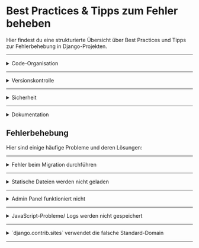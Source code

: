 # Best Practices & Tipps zum Fehler beheben

Hier findest du eine strukturierte Übersicht über Best Practices und Tipps zur Fehlerbehebung in Django-Projekten.

---

<details>
<summary>Code-Organisation</summary>

- Halte deine Apps modular und übersichtlich.
- Verwende eine sinnvolle Ordnerstruktur, z. B. `/apps`, `/views`, `/utils`.

</details>

---

<details>
<summary>Versionskontrolle</summary>

- Nutze Git effektiv mit klaren Commit-Nachrichten (`feat`, `fix`, `refactor`).
- Füge `.gitignore` hinzu, um sensible Dateien wie `.env` und `*.sqlite3` auszuschließen.
- Stelle sicher, dass du vor dem Deployment alle Änderungen in der Produktion testest.

</details>

---

<details>
<summary>Sicherheit</summary>

- Schütze sensible Daten mit Umgebungsvariablen (z. B. über `python-decouple`).
- Halte Django und alle Abhängigkeiten aktuell (`pip list --outdated`).
- Nutze Django's `SECURE_*`-Einstellungen (z. B. `SECURE_SSL_REDIRECT`, `CSRF_COOKIE_SECURE`).
- Vermeide die Verwendung von `DEBUG=True` in Produktionsumgebungen.
- Sichere dein Admin-Panel, indem du es hinter einem VPN oder unter einem benutzerdefinierten Pfad (z. B. `/secret-admin`) versteckst.

</details>

---

<details>
<summary>Dokumentation</summary>

- Halte die Dokumentation aktuell und umfassend.
- Nutze Markdown-Dateien (`README.md`, `CHANGELOG.md`) für zentrale Informationen.
- Dokumentiere komplexe Logik mit Kommentaren im Code.
</details>


## Fehlerbehebung

Hier sind einige häufige Probleme und deren Lösungen:

---

<details>
<summary>Fehler beim Migration durchführen</summary>

**Problem:** `ModuleNotFoundError`  
**Lösung:**  
- Stelle sicher, dass alle Apps in `INSTALLED_APPS` aufgeführt sind.  
- Überprüfe, ob die virtuelle Umgebung aktiviert ist.  
- Führe die folgenden Befehle aus:  
  ```bash
  python manage.py makemigrations
  python manage.py migrate
</details>

---

<details> <summary>Statische Dateien werden nicht geladen</summary>

**Problem:** CSS oder JS wird nicht angezeigt.
**Lösung:**
- Führe python manage.py collectstatic aus.
- Stelle sicher, dass die Django-Einstellungen für STATICFILES_DIRS und STATIC_ROOT korrekt sind.
- Führe `python manage.py collectstatic` aus und überprüfe die Nginx/Apache Konfiguration.
</details>

---

<details> <summary>Admin Panel funktioniert nicht </summary>

**Problem:** Zugriff verweigert oder Seite nicht gefunden.  
**Lösung:** 
- Stelle sicher, dass du einen Superuser erstellt hast (`python manage.py createsuperuser`) und dass die URL-Konfiguration korrekt ist. ```path('admin/', admin.site.urls)```

</details>

---

<details> <summary>JavaScript-Probleme/ Logs werden nicht gespeichert</summary>

**Problem:** Javascript funktioniert nicht richtig / Log wird nicht korrekt gespeichert.  
**Lösung:** 
- Überprüfe in `analytics/views` die Funktion `log_user_action`, ob alle relevanten Actions korrekt verarbeitet werden.
- Debugge die Datenverarbeitung, indem du Folgendes hinzufügst:
```print("Empfangene Daten:", request.body)```

</details>

---

<details>
<summary>`django.contrib.sites` verwendet die falsche Standard-Domain</summary>

**Problem:** Django verwendet die falsche Domain wie `example.com`, was zu unerwartetem Verhalten führen kann, z. B. bei URL-Generierungen.

### Ursache:
Die Standard-Domain in der `Site`-Datenbank ist falsch konfiguriert (z. B. `example.com` statt der lokalen Entwicklungsdomain wie `127.0.0.1:8000`).

### Lösung:
1. Öffne die Django-Shell:
```bash
python manage.py shell
```

2. Überprüfe die aktuell registrierten Sites:
``` bash
from django.contrib.sites.models import Site
print(Site.objects.all())  # Zeigt alle registrierten Sites an
```

3. Ändere die Domain:
```bash
site = Site.objects.get(pk=1)
site.domain = '127.0.0.1:8000'  # Deine lokale Entwicklungsdomain
site.name = 'Localhost'
site.save()
```

4. Überprüfe die Änderungen: 
```bash
print(Site.objects.get(pk=1))  # Zeigt die aktualisierte Site-Domain an
```
Jetzt sollte Django URLs mit der richtigen Domain generieren.
</details> 

---





